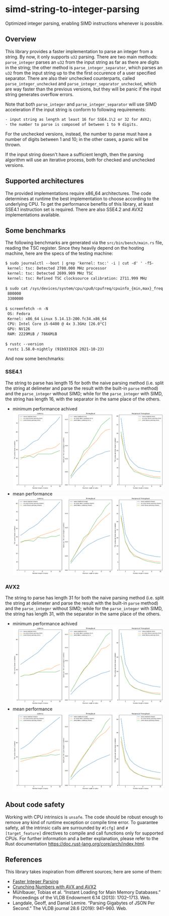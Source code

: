 # simd-string-to-integer-parsing

Optimized integer parsing, enabling SIMD instructions whenever is possible.

## Overview

This library provides a faster implementation to parse an integer from a string.
By now, it only supports `u32` parsing.  There are two main methods:
`parse_integer` parses an `u32` from the input string as far as there are digits
in the string; the other method is `parse_integer_separator`, which parses an
`u32` from the input string up to the the first occurence of a user specified
separator.  There are also their unchecked counterparts, called
`parse_integer_unchecked` and `parse_integer_separator_unchecked`, which are way
faster than the previous versions, but they will be panic if the input string
generates overflow errors.

Note that both `parse_integer` and `parse_integer_separator` will use SIMD
acceleration if the input string is conform to following requirements:

    - input string as length at least 16 for SSE4.1\2 or 32 for AVX2;
    - the number to parse is composed of between 1 to 9 digits.
    
For the unchecked versions, instead, the number to parse must have a number of
digits between 1 and 10; in the other cases, a panic will be thrown.

If the input string doesn't have a sufficient length, then the parsing algorithm
will use an iterative process, both for checked and unchecked versions.


## Supported architectures

The provided implementations require x86_64 architectures. The code determines
at runtime the best implementation to choose according to the underlying CPU. To
get the performance benefits of this library, at least SSE4.1 instruction set is
required. There are also SSE4.2 and AVX2 implementations available.

## Some benchmarks

The following benchmarks are generated via the `src/bin/bench/main.rs` file,
reading the TSC register. Since they heavily depend on the hosting machine, here
are the specs of the testing machine:

```console
$ sudo journalctl --boot | grep 'kernel: tsc:' -i | cut -d' ' -f5-
 kernel: tsc: Detected 2700.000 MHz processor
 kernel: tsc: Detected 2699.909 MHz TSC
 kernel: tsc: Refined TSC clocksource calibration: 2711.999 MHz

$ sudo cat /sys/devices/system/cpu/cpu0/cpufreq/cpuinfo_{min,max}_freq
 800000
 3300000

$ screenfetch -n -N
 OS: Fedora 
 Kernel: x86_64 Linux 5.14.13-200.fc34.x86_64
 CPU: Intel Core i5-6400 @ 4x 3.3GHz [26.0°C]
 GPU: NV126
 RAM: 2229MiB / 7866MiB

$ rustc --version
 rustc 1.58.0-nightly (91b931926 2021-10-23)
```

And now some benchmarks:

### SSE4.1

The string to parse has length 15 for both the naive parsing method (i.e. split
the string at delimeter and parse the result with the built-in `parse` method)
and the `parse_integer` without SIMD; while for the `parse_integer` with SIMD,
the string has length 16, with the separator in the same place of the others. 

- minimum performance achived ![sse41 min performance](./img/sse41-min.png)
- mean performance ![sse41 mean performance](./img/sse41-mean.png)

### AVX2

The string to parse has length 31 for both the naive parsing method (i.e. split
the string at delimeter and parse the result with the built-in `parse` method)
and the `parse_integer` without SIMD; while for the `parse_integer` with SIMD,
the string has length 31, with the separator in the same place of the others. 

- minimum performance achived ![avx2 min performance](./img/avx2-min.png)
- mean performance ![avx2 mean performance](./img/avx2-mean.png)


## About code safety

Working with CPU intrinsics is `unsafe`. The code should be robust enough to
remove any kind of runtime exception or compile time error. To guarantee safety,
all the intrinsic calls are surrounded by `#[cfg]` and `#[target_feature]`
directives to compile and call functions only for supported CPUs. For further
information and a better explanation, please refer to the Rust documentation
https://doc.rust-lang.org/core/arch/index.html.

## References

This library takes inspiration from different sources; here are some of them:

- [Faster Integer Parsing](https://rust-malaysia.github.io/code/2020/07/11/faster-integer-parsing.html)
- [Crunching Numbers with AVX and AVX2](https://www.codeproject.com/Articles/874396/Crunching-Numbers-with-AVX-and-AVX)
- Mühlbauer, Tobias et al. “Instant Loading for Main Memory Databases.” Proceedings of the VLDB Endowment 6.14 (2013): 1702–1713. Web.
- Langdale, Geoff, and Daniel Lemire. “Parsing Gigabytes of JSON Per Second.” The VLDB journal 28.6 (2019): 941–960. Web.

